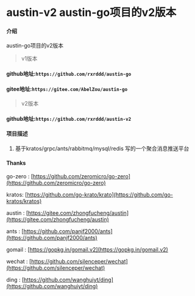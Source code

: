 # austin-v2 austin-go项目的v2版本

#### 介绍
austin-go项目的v2版本

> v1版本
#### github地址:`https://github.com/rxrddd/austin-go`
#### gitee地址:`https://gitee.com/AbelZou/austin-go`

> v2版本
#### github地址:`https://github.com/rxrddd/austin-v2`

#### 项目描述

1. 基于kratos/grpc/ants/rabbitmq/mysql/redis 写的一个聚合消息推送平台
  


#### Thanks

go-zero : [https://github.com/zeromicro/go-zero](https://github.com/zeromicro/go-zero)

kratos: [https://github.com/go-krato/krato](https://github.com/go-kratos/kratos)

austin : [https://gitee.com/zhongfucheng/austin](https://gitee.com/zhongfucheng/austin)

ants : [https://github.com/panjf2000/ants](https://github.com/panjf2000/ants)

gomail : [https://gopkg.in/gomail.v2](https://gopkg.in/gomail.v2)

wechat : [https://github.com/silenceper/wechat](https://github.com/silenceper/wechat)

ding : [https://github.com/wanghuiyt/ding](https://github.com/wanghuiyt/ding)
